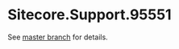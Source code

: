 # Sitecore.Support.95551

See [master branch](https://github.com/sitecoresupport/Sitecore.Support.95551) for details.